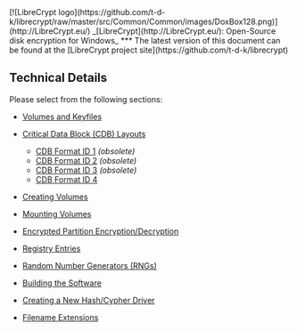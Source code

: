 <meta content="text/html; charset=UTF-8" http-equiv="Content-Type">
<meta name="keywords" content="disk encryption, security, transparent, AES, plausible deniability, virtual drive, Linux, MS Windows, portable, USB drive, partition">
<meta name="description" content="LibreCrypt: An Open-Source transparent encryption program for PCs. With this software, you can create one or more &quot;containers&quot; on your PC - which appear as disks, anything written to these disks is automatically encrypted before being stored on your hard drive.">

<meta name="author" content="Sarah Dean">
<meta name="copyright" content="Copyright 2004, 2005, 2006, 2007, 2008 Sarah Dean">


<TITLE>Technical Details</TITLE>

<link href="https://raw.githubusercontent.com/t-d-k/librecrypt/master/docs/styles_common.css" rel="stylesheet" type="text/css">


<link rel="shortcut icon" href="https://github.com/t-d-k/librecrypt/raw/master/src/Common/Common/images/DoxBox.ico" type="image/x-icon">

<SPAN CLASS="master_link">
[![LibreCrypt logo](https://github.com/t-d-k/librecrypt/raw/master/src/Common/Common/images/DoxBox128.png)](http://LibreCrypt.eu/)
</SPAN>
<SPAN CLASS="master_title">
_[LibreCrypt](http://LibreCrypt.eu/): Open-Source disk encryption for Windows_
</SPAN>
***
<SPAN class="tip">
The latest version of this document can be found at the [LibreCrypt project site](https://github.com/t-d-k/librecrypt)
</SPAN>   

## Technical Details

Please select from the following sections:


* [Volumes and Keyfiles](technical_details__FreeOTFE_volumes_and_keyfiles.html)
* [Critical Data Block (CDB) Layouts](technical_details__FreeOTFE_CDB_layout.html)

	* [CDB Format ID 1](technical_details__FreeOTFE_CDB_layout_format_1.html) _(obsolete)_
	* [CDB Format ID 2](technical_details__FreeOTFE_CDB_layout_format_2.html) _(obsolete)_
	* [CDB Format ID 3](technical_details__FreeOTFE_CDB_layout_format_3.html) _(obsolete)_
	* [CDB Format ID 4](technical_details__FreeOTFE_CDB_layout_format_4.html)

* [Creating Volumes](technical_details__creating_FreeOTFE_volumes.html)
* [Mounting Volumes](technical_details__mounting_FreeOTFE_volumes.html)
* [Encrypted Partition Encryption/Decryption](technical_details__partition_encryption_decryption.html)
* [Registry Entries](technical_details__registry_entries.html)
* [Random Number Generators (RNGs)](technical_details__RNGs.html)
* [Building the Software](technical_details__build_notes.html)
* [Creating a New Hash/Cypher Driver](technical_details__creating_a_new_hash_cypher_driver.html)
* [Filename Extensions](technical_details__filename_extensions.html)


